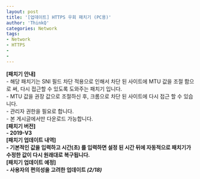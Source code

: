```yaml
---
layout: post
title: '[업데이트] HTTPS 우회 패치기 (PC용)'
author: 'ThinkQ'
categories: Network
tags:
- Network
- HTTPS
-
-
---
```



<script> location.href='https://cafe.naver.com/develoid/851494' ; </script>

<div><b><span>[패치기 안내]</span></b></div><div><span>- </span><span>해당 패치기는 SNI 필드 차단 적용으로 인해서 차단 된 사이트에 MTU 값을 조절 함으로 써, 다시 접근할 수 있도록 도와주는 패치기 입니다.</span></div><div><span>- MTU 값을 권장 값으로 조절하신 후, 크롬으로 차단 된 사이트에 다시 접근 할 수 있습니다.</span></div><div><span>- 관리자 권한을 필요로 합니다.</span></div><div><span>- 본 게시글에서만 다운로드 가능합니다.</span></div><div><b></div><div><b></b><b></div><div><b><span>[패치기 버전]</span></b></div><div><span>- 2019-V3</span></div><div><b></div><div><b></div><div><b><span>[패치기 업데이트 내역]</span></b></div><div><span><span>- 기본적인 값을 입력하고 시간(초) 를 입력하면 설정 된 시간 뒤에 자동적으로 패치기가 수정한 값이 다시 원래대로 복구됩니다.</span><b></span></div><div><b></div><div><b>[패치기 업데이트 예정]</b></div><div>- 사용자의 편의성을 고려한 업데이트 <i><b>(2/18)</b></i><b></div><div><b></b><b></b><i></i><b></b><b></div>
